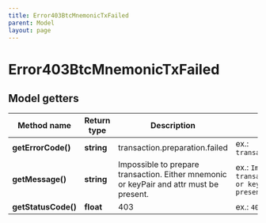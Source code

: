 ```yaml
---
title: Error403BtcMnemonicTxFailed
parent: Model
layout: page
---
```


# Error403BtcMnemonicTxFailed

## Model getters

Method name | Return type | Description | Notes
------------ | ------------- | ------------- | -------------
**getErrorCode()** | **string** | transaction.preparation.failed | ex.: `transaction.preparation.failed`
**getMessage()** | **string** | Impossible to prepare transaction. Either mnemonic or keyPair and attr must be present. | ex.: `Impossible to prepare transaction. Either mnemonic or keyPair and attr must be present.`
**getStatusCode()** | **float** | 403 | ex.: `403`

